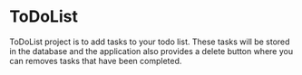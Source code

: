 # ToDoList
ToDoList project is to add tasks to your todo list. These tasks will be stored in the database and the application also provides a delete button where you can removes tasks that have been completed.
